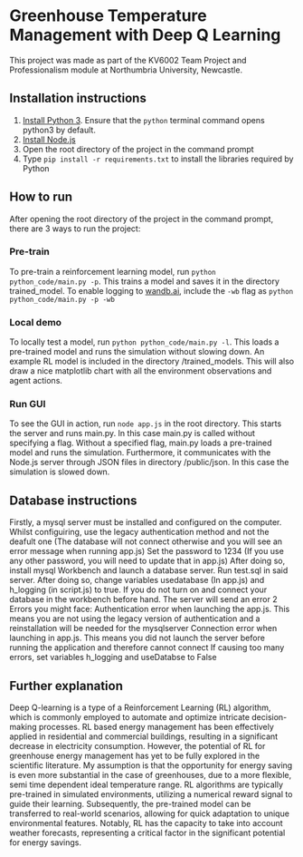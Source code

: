 # Greenhouse Temperature Management with Deep Q Learning

This project was made as part of the KV6002 Team Project and Professionalism module at Northumbria University, Newcastle. 

## Installation instructions

1. [Install Python 3](https://www.python.org/downloads/). Ensure that the ```python``` terminal command opens python3 by default.
2. [Install Node.js](https://nodejs.org/en/download)
3. Open the root directory of the project in the command prompt
4. Type ```pip install -r requirements.txt``` to install the libraries required by Python

## How to run
After opening the root directory of the project in the command prompt, there are 3 ways to run the project:

### Pre-train
To pre-train a reinforcement learning model, run ```python python_code/main.py -p```.
This trains a model and saves it in the directory trained_model. To enable logging to [wandb.ai](https://wandb.ai/), include the ```-wb``` flag as ```python python_code/main.py -p -wb```
  
### Local demo
To locally test a model, run ```python python_code/main.py -l```.
This loads a pre-trained model and runs the simulation without slowing down. An example RL model is included in the directory /trained_models. This will also draw a nice matplotlib chart with all the environment observations and agent actions.

### Run GUI
To see the GUI in action, run ```node app.js``` in the root directory.
This starts the server and runs main.py. In this case main.py is called without specifying a flag. Without a specified flag, main.py loads a pre-trained model and runs the simulation. Furthermore, it communicates with the Node.js server through JSON files in directory /public/json. In this case the simulation is slowed down.

## Database instructions
Firstly, a mysql server must be installed and configured on the computer. Whilst configuiring, use the legacy authentication method and not the deafult one (The database will not connect otherwise and you will see an error message when running app.js)
Set the password to 1234 (If you use any other password, you will need to update that in app.js)
After doing so, install mysql Workbench and launch a database server. Run test.sql in said server. 
After doing so, change variables usedatabase (In app.js) and h_logging (in script.js) to true. If you do not turn on and connect your database in the workbench before hand. The server will send an error
2 Errors you might face:
Authentication error when launching the app.js. This means you are not using the legacy version of authentication and a reinstallation will be needed for the mysqlserver
Connection error when launching in app.js. This means you did not launch the server before running the application and therefore cannot connect
If causing too many errors, set variables h_logging and useDatabse to False

## Further explanation

Deep Q-learning is a type of a Reinforcement Learning (RL) algorithm, which is commonly employed to automate and optimize intricate decision-making processes. RL based energy management has been effectively applied in residential and commercial buildings, resulting in a significant decrease in electricity consumption. However, the potential of RL for greenhouse energy management has yet to be fully explored in the scientific literature. My assumption is that the opportunity for energy saving is even more substantial in the case of greenhouses, due to a more flexible, semi time dependent ideal temperature range.
RL algorithms are typically pre-trained in simulated environments, utilizing a numerical reward signal to guide their learning. Subsequently, the pre-trained model can be transferred to real-world scenarios, allowing for quick adaptation to unique environmental features. Notably, RL has the capacity to take into account weather forecasts, representing a critical factor in the significant potential for energy savings.

